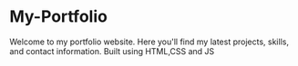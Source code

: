 # My-Portfolio
Welcome to my portfolio website. Here you'll find my latest projects, skills, and contact information. Built using HTML,CSS and JS 
